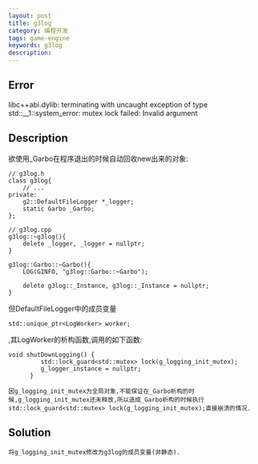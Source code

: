 ```yaml
---
layout: post
title: g3log
category: 编程开发
tags: game-engine
keywords: g3log
description: 
---
```


## Error


libc++abi.dylib: terminating with uncaught exception of type std::__1::system_error: mutex lock failed: Invalid argument

## Description

欲使用_Garbo在程序退出的时候自动回收new出来的对象:

```
// g3log.h
class g3log{
	// ...
private:
	g2::DefaultFileLogger *_logger;
    static Garbo _Garbo;
};

// g3log.cpp
g3log::~g3log(){
    delete _logger, _logger = nullptr;
}

g3log::Garbo::~Garbo(){
    LOG(GINFO, "g3log::Garbo::~Garbo");
    
    delete g3log::_Instance, g3log::_Instance = nullptr;
}

```

但DefaultFileLogger中的成员变量

```
std::unique_ptr<LogWorker> worker;
```
,其LogWorker的析构函数,调用的如下函数:

```
void shutDownLogging() {
         std::lock_guard<std::mutex> lock(g_logging_init_mutex);
         g_logger_instance = nullptr;
      }
```

```
因g_logging_init_mutex为全局对象,不能保证在_Garbo析构的时候,g_logging_init_mutex还未释放,所以造成_Garbo析构的时候执行std::lock_guard<std::mutex> lock(g_logging_init_mutex);直接崩溃的情况.
```

## Solution

```
将g_logging_init_mutex修改为g3log的成员变量(非静态).
```